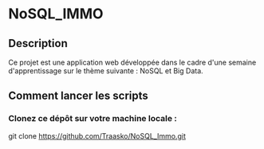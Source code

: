 # NoSQL_IMMO
## Description
Ce projet est une application web développée dans le cadre d'une semaine d'apprentissage sur le thème suivante : NoSQL et Big Data.

## Comment lancer les scripts
### Clonez ce dépôt sur votre machine locale :
git clone https://github.com/Traasko/NoSQL_Immo.git

